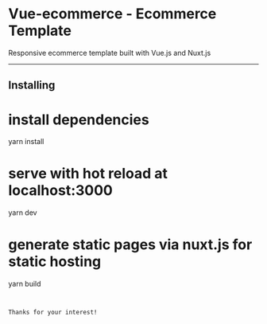 # Vue-ecommerce - Ecommerce Template

Responsive ecommerce template built with Vue.js and Nuxt.js

---

## Installing

# install dependencies
yarn install

# serve with hot reload at localhost:3000
yarn dev


# generate static pages via nuxt.js for static hosting
yarn build

```


Thanks for your interest!


